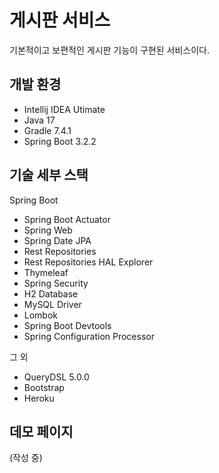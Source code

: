 # 게시판 서비스

기본적이고 보편적인 게시판 기능이 구현된 서비스이다.

## 개발 환경
* Intellij IDEA Utimate
* Java 17
* Gradle 7.4.1
* Spring Boot 3.2.2

## 기술 세부 스택
Spring Boot

* Spring Boot Actuator
* Spring Web
* Spring Date JPA
* Rest Repositories
* Rest Repositories HAL Explorer
* Thymeleaf
* Spring Security
* H2 Database
* MySQL Driver
* Lombok
* Spring Boot Devtools
* Spring Configuration Processor

그 외
* QueryDSL 5.0.0
* Bootstrap
* Heroku

## 데모 페이지
(작성 중)
